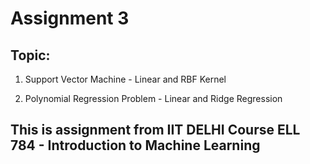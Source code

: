 # Assignment 3 

## Topic:

1. Support Vector Machine - Linear and RBF Kernel

2. Polynomial Regression Problem - Linear and Ridge Regression

## This is assignment from IIT DELHI Course ELL 784 - Introduction to Machine Learning
